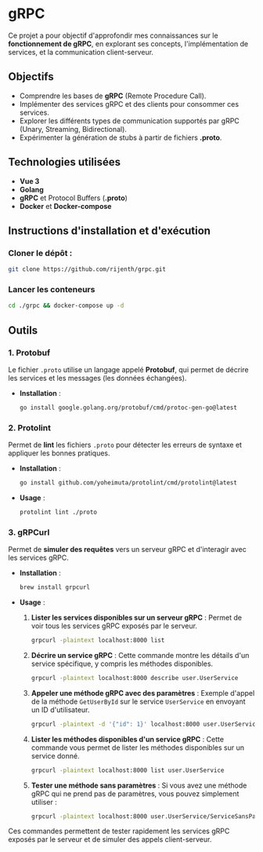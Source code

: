 # gRPC

Ce projet a pour objectif d'approfondir mes connaissances sur le **fonctionnement de gRPC**, en explorant ses concepts, l'implémentation de services, et la communication client-serveur.

## Objectifs

- Comprendre les bases de **gRPC** (Remote Procedure Call).
- Implémenter des services gRPC et des clients pour consommer ces services.
- Explorer les différents types de communication supportés par gRPC (Unary, Streaming, Bidirectional).
- Expérimenter la génération de stubs à partir de fichiers **.proto**.

## Technologies utilisées

- **Vue 3**
- **Golang**
- **gRPC** et Protocol Buffers (**.proto**)
- **Docker** et **Docker-compose**

## Instructions d'installation et d'exécution

### Cloner le dépôt :

   ```bash
   git clone https://github.com/rijenth/grpc.git
   ```

### Lancer les conteneurs
   ```bash
   cd ./grpc && docker-compose up -d
   ```

## Outils

### 1. Protobuf
Le fichier `.proto` utilise un langage appelé **Protobuf**, qui permet de décrire les services et les messages (les données échangées).

   - **Installation** :
     ```bash
     go install google.golang.org/protobuf/cmd/protoc-gen-go@latest
     ```

### 2. Protolint
Permet de **lint** les fichiers `.proto` pour détecter les erreurs de syntaxe et appliquer les bonnes pratiques.

   - **Installation** :
     ```bash
     go install github.com/yoheimuta/protolint/cmd/protolint@latest
     ```

   - **Usage** :
     ```bash
     protolint lint ./proto
     ```

### 3. gRPCurl
Permet de **simuler des requêtes** vers un serveur gRPC et d'interagir avec les services gRPC.

   - **Installation** :
     ```bash
     brew install grpcurl
     ```

   - **Usage** :
   
     1. **Lister les services disponibles sur un serveur gRPC** :
        Permet de voir tous les services gRPC exposés par le serveur.
        ```bash
        grpcurl -plaintext localhost:8000 list
        ```

     2. **Décrire un service gRPC** :
        Cette commande montre les détails d'un service spécifique, y compris les méthodes disponibles.
        ```bash
        grpcurl -plaintext localhost:8000 describe user.UserService
        ```

     3. **Appeler une méthode gRPC avec des paramètres** :
        Exemple d'appel de la méthode `GetUserById` sur le service `UserService` en envoyant un ID d'utilisateur.
        ```bash
        grpcurl -plaintext -d '{"id": 1}' localhost:8000 user.UserService/GetUserById
        ```

     4. **Lister les méthodes disponibles d'un service gRPC** :
        Cette commande vous permet de lister les méthodes disponibles sur un service donné.
        ```bash
        grpcurl -plaintext localhost:8000 list user.UserService
        ```

     5. **Tester une méthode sans paramètres** :
        Si vous avez une méthode gRPC qui ne prend pas de paramètres, vous pouvez simplement utiliser :
        ```bash
        grpcurl -plaintext localhost:8000 user.UserService/ServiceSansParametre
        ```

   Ces commandes permettent de tester rapidement les services gRPC exposés par le serveur et de simuler des appels client-serveur.

   




